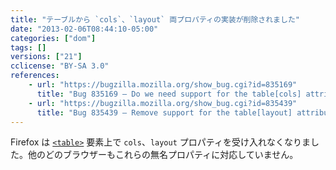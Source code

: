 ```yaml
---
title: "テーブルから `cols`、`layout` 両プロパティの実装が削除されました"
date: "2013-02-06T08:44:10-05:00"
categories: ["dom"]
tags: []
versions: ["21"]
cclicense: "BY-SA 3.0"
references:
    - url: "https://bugzilla.mozilla.org/show_bug.cgi?id=835169"
      title: "Bug 835169 – Do we need support for the table[cols] attribute?"
    - url: "https://bugzilla.mozilla.org/show_bug.cgi?id=835439"
      title: "Bug 835439 – Remove support for the table[layout] attribute"
---
```

Firefox は [`<table>`](https://developer.mozilla.org/docs/Web/HTML/Element/table) 要素上で `cols`、`layout` プロパティを受け入れなくなりました。他のどのブラウザーもこれらの無名プロパティに対応していません。
